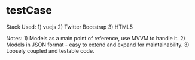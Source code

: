 # testCase
Stack Used: 
	1) vuejs
	2) Twitter Bootstrap
	3) HTML5

Notes:
	1) Models as a main point of reference, use MVVM to handle it.
	2) Models in JSON format - easy to extend and expand for maintainability.
	3) Loosely coupled and testable code.